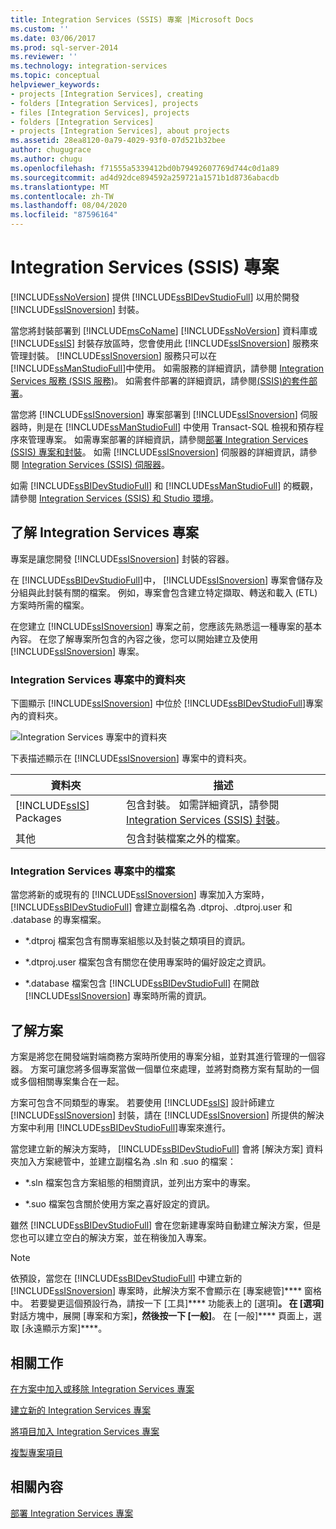 ```yaml
---
title: Integration Services (SSIS) 專案 |Microsoft Docs
ms.custom: ''
ms.date: 03/06/2017
ms.prod: sql-server-2014
ms.reviewer: ''
ms.technology: integration-services
ms.topic: conceptual
helpviewer_keywords:
- projects [Integration Services], creating
- folders [Integration Services], projects
- files [Integration Services], projects
- folders [Integration Services]
- projects [Integration Services], about projects
ms.assetid: 28ea8120-0a79-4029-93f0-07d521b32bee
author: chugugrace
ms.author: chugu
ms.openlocfilehash: f71555a5339412bd0b79492607769d744c0d1a89
ms.sourcegitcommit: ad4d92dce894592a259721a1571b1d8736abacdb
ms.translationtype: MT
ms.contentlocale: zh-TW
ms.lasthandoff: 08/04/2020
ms.locfileid: "87596164"
---
```

# <a name="integration-services-ssis-projects"></a>Integration Services (SSIS) 專案
  [!INCLUDE[ssNoVersion](../includes/ssnoversion-md.md)] 提供 [!INCLUDE[ssBIDevStudioFull](../includes/ssbidevstudiofull-md.md)] 以用於開發 [!INCLUDE[ssISnoversion](../includes/ssisnoversion-md.md)] 封裝。

 當您將封裝部署到 [!INCLUDE[msCoName](../includes/msconame-md.md)] [!INCLUDE[ssNoVersion](../includes/ssnoversion-md.md)] 資料庫或 [!INCLUDE[ssIS](../includes/ssis-md.md)] 封裝存放區時，您會使用此 [!INCLUDE[ssISnoversion](../includes/ssisnoversion-md.md)] 服務來管理封裝。 [!INCLUDE[ssISnoversion](../includes/ssisnoversion-md.md)] 服務只可以在 [!INCLUDE[ssManStudioFull](../includes/ssmanstudiofull-md.md)]中使用。 如需服務的詳細資訊，請參閱 [Integration Services 服務 &#40;SSIS 服務&#41;](service/integration-services-service-ssis-service.md)。 如需套件部署的詳細資訊，請參閱[&#40;SSIS&#41;的套件部署](packages/legacy-package-deployment-ssis.md)。

 當您將 [!INCLUDE[ssISnoversion](../includes/ssisnoversion-md.md)] 專案部署到 [!INCLUDE[ssISnoversion](../includes/ssisnoversion-md.md)] 伺服器時，則是在 [!INCLUDE[ssManStudioFull](../includes/ssmanstudiofull-md.md)] 中使用 Transact-SQL 檢視和預存程序來管理專案。 如需專案部署的詳細資訊，請參閱[部署 Integration Services (SSIS) 專案和封裝](packages/deploy-integration-services-ssis-projects-and-packages.md)。 如需 [!INCLUDE[ssISnoversion](../includes/ssisnoversion-md.md)] 伺服器的詳細資訊，請參閱 [Integration Services &#40;SSIS&#41; 伺服器](catalog/integration-services-ssis-server-and-catalog.md)。

 如需 [!INCLUDE[ssBIDevStudioFull](../includes/ssbidevstudiofull-md.md)] 和 [!INCLUDE[ssManStudioFull](../includes/ssmanstudiofull-md.md)] 的概觀，請參閱 [Integration Services &#40;SSIS&#41; 和 Studio 環境](integration-services-ssis-development-and-management-tools.md)。

## <a name="understanding-integration-services-projects"></a>了解 Integration Services 專案
 專案是讓您開發 [!INCLUDE[ssISnoversion](../includes/ssisnoversion-md.md)] 封裝的容器。

 在 [!INCLUDE[ssBIDevStudioFull](../includes/ssbidevstudiofull-md.md)]中， [!INCLUDE[ssISnoversion](../includes/ssisnoversion-md.md)] 專案會儲存及分組與此封裝有關的檔案。 例如，專案會包含建立特定擷取、轉送和載入 (ETL) 方案時所需的檔案。

 在您建立 [!INCLUDE[ssISnoversion](../includes/ssisnoversion-md.md)] 專案之前，您應該先熟悉這一種專案的基本內容。 在您了解專案所包含的內容之後，您可以開始建立及使用 [!INCLUDE[ssISnoversion](../includes/ssisnoversion-md.md)] 專案。

### <a name="folders-in-integration-services-projects"></a>Integration Services 專案中的資料夾
 下圖顯示 [!INCLUDE[ssISnoversion](../includes/ssisnoversion-md.md)] 中位於 [!INCLUDE[ssBIDevStudioFull](../includes/ssbidevstudiofull-md.md)]專案內的資料夾。

 ![Integration Services 專案中的資料夾](media/solutionexplorer.gif "Integration Services 專案中的資料夾")

 下表描述顯示在 [!INCLUDE[ssISnoversion](../includes/ssisnoversion-md.md)] 專案中的資料夾。

|資料夾|描述|
|------------|-----------------|
|[!INCLUDE[ssIS](../includes/ssis-md.md)] Packages|包含封裝。 如需詳細資訊，請參閱 [Integration Services &#40;SSIS&#41; 封裝](../../2014/integration-services/integration-services-ssis-packages.md)。|
|其他|包含封裝檔案之外的檔案。|

### <a name="files-in-integration-services-projects"></a>Integration Services 專案中的檔案
 當您將新的或現有的 [!INCLUDE[ssISnoversion](../includes/ssisnoversion-md.md)] 專案加入方案時， [!INCLUDE[ssBIDevStudioFull](../includes/ssbidevstudiofull-md.md)] 會建立副檔名為 .dtproj、.dtproj.user 和 .database 的專案檔案。

-   *.dtproj 檔案包含有關專案組態以及封裝之類項目的資訊。

-   *.dtproj.user 檔案包含有關您在使用專案時的偏好設定之資訊。

-   *.database 檔案包含 [!INCLUDE[ssBIDevStudioFull](../includes/ssbidevstudiofull-md.md)] 在開啟 [!INCLUDE[ssISnoversion](../includes/ssisnoversion-md.md)] 專案時所需的資訊。

## <a name="understanding-solutions"></a>了解方案
 方案是將您在開發端對端商務方案時所使用的專案分組，並對其進行管理的一個容器。 方案可讓您將多個專案當做一個單位來處理，並將對商務方案有幫助的一個或多個相關專案集合在一起。

 方案可包含不同類型的專案。 若要使用 [!INCLUDE[ssIS](../includes/ssis-md.md)] 設計師建立 [!INCLUDE[ssISnoversion](../includes/ssisnoversion-md.md)] 封裝，請在 [!INCLUDE[ssISnoversion](../includes/ssisnoversion-md.md)] 所提供的解決方案中利用 [!INCLUDE[ssBIDevStudioFull](../includes/ssbidevstudiofull-md.md)]專案來進行。

 當您建立新的解決方案時， [!INCLUDE[ssBIDevStudioFull](../includes/ssbidevstudiofull-md.md)] 會將 [解決方案] 資料夾加入方案總管中，並建立副檔名為 .sln 和 .suo 的檔案：

-   *.sln 檔案包含方案組態的相關資訊，並列出方案中的專案。

-   *.suo 檔案包含關於使用方案之喜好設定的資訊。

 雖然 [!INCLUDE[ssBIDevStudioFull](../includes/ssbidevstudiofull-md.md)] 會在您新建專案時自動建立解決方案，但是您也可以建立空白的解決方案，並在稍後加入專案。

> [!NOTE]
>  依預設，當您在 [!INCLUDE[ssBIDevStudioFull](../includes/ssbidevstudiofull-md.md)] 中建立新的 [!INCLUDE[ssISnoversion](../includes/ssisnoversion-md.md)] 專案時，此解決方案不會顯示在 [專案總管]**** 窗格中。 若要變更這個預設行為，請按一下 [工具]**** 功能表上的 [選項]****。 在 [選項]**** 對話方塊中，展開 [專案和方案]****，然後按一下 [一般]****。 在 [一般]**** 頁面上，選取 [永遠顯示方案]****。

## <a name="related-tasks"></a>相關工作
 [在方案中加入或移除 Integration Services 專案](../../2014/integration-services/add-or-remove-an-integration-services-project-in-a-solution.md)

 [建立新的 Integration Services 專案](../../2014/integration-services/create-a-new-integration-services-project.md)

 [將項目加入 Integration Services 專案](../../2014/integration-services/add-an-item-to-an-integration-services-project.md)

 [複製專案項目](../../2014/integration-services/copy-project-items.md)

## <a name="related-content"></a>相關內容
 [部署 Integration Services 專案](../../2014/integration-services/development-of-an-integration-services-project.md)


